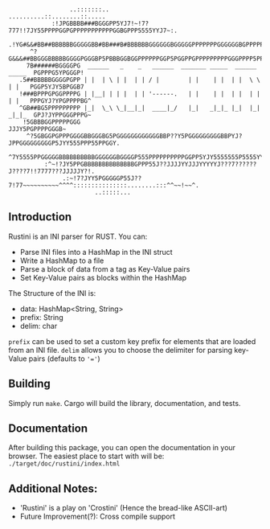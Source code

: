 ```

                                                                                                    
                 ..:::::::..                      ..........::........::.....                       
            :!JPGBBBB###BGGGPP5YJ7!~!7?777!!7JY55PPPPGGPGPPPPPPPPPPPGGBGPPP5555YYJ7~:.              
        .!YG#&&#BB##BBBBBBGGGGGBB#BB###B#BBBBBBGGGGGGBGGGGGPPPPPPPGGGGGGBGPPPPPGPGGGGP5J!:          
      ^?G&&&##BBGGGBBBBBGGGGPGGGBP5PBBBGGBGGPPPPPPGGP5PGGPPGPPPPPPPPPGGGPPPP5PPPPPPPPGBBBG57:       
     7B######BGGGGPG  ______   _    _   ______  _______ _____  ______  _____  PGPPPG5YPGGGP!      
   .5##BBBBBGGGGPGPP | |  | \ | |  | | / |        | |    | |  | |  \ \  | |   PGGP5YJY5BPGGB7     
   !###BPPPGPGGPPPPG | |__| | | |  | | '------.   | |    | |  | |  | |  | |   PPPGYJ?YPGPPPPBG^    
   ^GB##BG5PPPPPPPPP |_|  \_\ \_|__|_|  ____|_/   |_|   _|_|_ |_|  |_| _|_|_  GPJ?JYPPGGGPPPG~    
    !5GBBBGGPPPPPGGG                                                          JJJY5PGPPPPGGGB~    
     ^?5GBGGPGPPPGGGGBBGGGBG5PGGGGGGGGGGGGBBP??Y5PGGGGGGGGGBBPYJ?JPPGGGGGGGGGP5JYY555PPP55PPGGY.    
       ^7Y5555PPGGGGGBBBBBBBBBBGGGGGGBGGGGP555PPPPPPPPPPGGPP5YJY5555555P5555YYJJJJYYYYYYY55P57      
          :^~!?JY5PPGBBBBBBBBBBBBBBGPPP55J??JJJJYYJJJYYYYYJ???7??????J????7!!7777???JJJJJY?!.       
               .:~!7?JYY5PGGGGGP55J??7!77~~~~~~~~~~^^^^:::::::::::::::........:::^^~~!~~^.          
                        ..:::::...                                                                  

```

## Introduction
Rustini is an INI parser for RUST. You can:
- Parse INI files into a HashMap in the INI struct
- Write a HashMap to a file
- Parse a block of data from a tag as Key-Value pairs
- Set Key-Value pairs as blocks within the HashMap

The Structure of the INI is:
- data: HashMap<String, String>
- prefix: String
- delim: char

`prefix` can be used to set a custom key prefix for elements that 
are loaded from an INI file. `delim` allows you to choose the 
delimiter for parsing key-Value pairs (defaults to `'='`)

## Building
Simply run `make`. Cargo will build the library, documentation, and tests.

## Documentation
After building this package, you can open the documentation in your browser. 
The easiest place to start with will be: `./target/doc/rustini/index.html`

## Additional Notes:
- 'Rustini' is a play on 'Crostini' (Hence the bread-like ASCII-art)
- Future Improvement(?): Cross compile support
